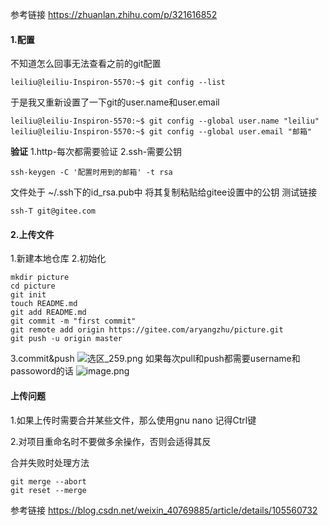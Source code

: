 参考链接
https://zhuanlan.zhihu.com/p/321616852
#### 1.配置
不知道怎么回事无法查看之前的git配置

```
leiliu@leiliu-Inspiron-5570:~$ git config --list
```
于是我又重新设置了一下git的user.name和user.email
```
leiliu@leiliu-Inspiron-5570:~$ git config --global user.name "leiliu"
leiliu@leiliu-Inspiron-5570:~$ git config --global user.email "邮箱"
```
**验证**
1.http-每次都需要验证
2.ssh-需要公钥
```
ssh-keygen -C '配置时用到的邮箱' -t rsa
```
文件处于 ~/.ssh下的id_rsa.pub中
将其复制粘贴给gitee设置中的公钥
测试链接
```
ssh-T git@gitee.com
```
#### 2.上传文件
1.新建本地仓库
2.初始化

```shell
mkdir picture
cd picture
git init
touch README.md
git add README.md
git commit -m "first commit"
git remote add origin https://gitee.com/aryangzhu/picture.git
git push -u origin master
```

3.commit&push
![选区_259.png](https://i.loli.net/2021/10/13/T7pUaEk93PhZ2ND.png)
如果每次pull和push都需要username和passoword的话
![image.png](https://i.loli.net/2021/10/13/8VqPGHRBNUSJulf.png)



#### 上传问题

1.如果上传时需要合并某些文件，那么使用gnu nano 记得Ctrl键

2.对项目重命名时不要做多余操作，否则会适得其反

合并失败时处理方法

```
git merge --abort
git reset --merge
```



参考链接
https://blog.csdn.net/weixin_40769885/article/details/105560732